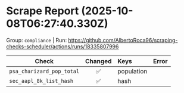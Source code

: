 # Scrape Report (2025-10-08T06:27:40.330Z)

Group: `compliance`  |  Run: https://github.com/AlbertoRoca96/scraping-checks-scheduler/actions/runs/18335807996

| Check | Changed | Keys | Error |
|---|:---:|:--|:--|
| `psa_charizard_pop_total` | ✅ | population |  |
| `sec_aapl_8k_list_hash` | ✅ | hash |  |
